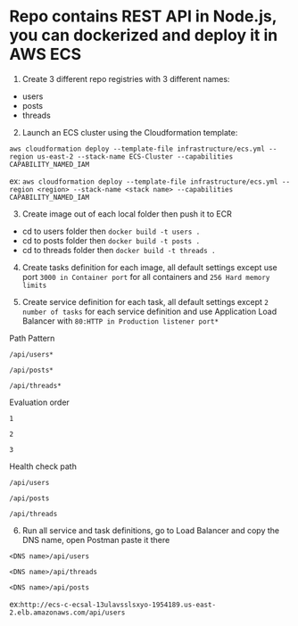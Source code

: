 # Repo contains REST API in Node.js, you can dockerized and deploy it in AWS ECS

1. Create 3 different repo registries with 3 different names:
- users
- posts
- threads

2. Launch an ECS cluster using the Cloudformation template:


```aws cloudformation deploy --template-file infrastructure/ecs.yml --region us-east-2 --stack-name ECS-Cluster --capabilities CAPABILITY_NAMED_IAM```

ex: ```aws cloudformation deploy --template-file infrastructure/ecs.yml --region <region> --stack-name <stack name> --capabilities CAPABILITY_NAMED_IAM```


3. Create image out of each local folder then push it to ECR

- cd to users folder then ```docker build -t users .```
- cd to posts folder then ```docker build -t posts .```
- cd to threads folder then ```docker build -t threads .```

4. Create tasks definition for each image, all default settings except use port ```3000 in Container port``` for all containers and ```256 Hard memory limits``` 

5. Create service definition for each task, all default settings except ```2 number of tasks``` for each service definition and use Application Load Balancer with ```80:HTTP in Production listener port*```

Path Pattern

```/api/users*```			 

```/api/posts*```			 

```/api/threads*``` 			 

Evaluation order

```1```

```2```

```3```

Health check path

```/api/users```

```/api/posts```

```/api/threads```

6. Run all service and task definitions, go to Load Balancer and copy the DNS name, open Postman paste it there

```<DNS name>/api/users```

```<DNS name>/api/threads```

```<DNS name>/api/posts```

ex:```http://ecs-c-ecsal-13ulavsslsxyo-1954189.us-east-2.elb.amazonaws.com/api/users```
